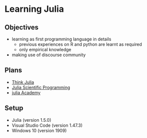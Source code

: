 # Learning Julia

## Objectives

- learning as first programming language in details
    - previous experiences on R and python are learnt as required
    - only empirical knowledge
- making use of discourse community

## Plans

- [Think Julia](https://benlauwens.github.io/ThinkJulia.jl/latest/book.html)
- [Julia Scientific Programming](https://www.coursera.org/learn/julia-programming)
- [julia Academy](https://juliaacademy.com/)

## Setup

- Julia (version 1.5.0)
- Visual Studio Code (version 1.47.3)
- Windows 10 (version 1909)